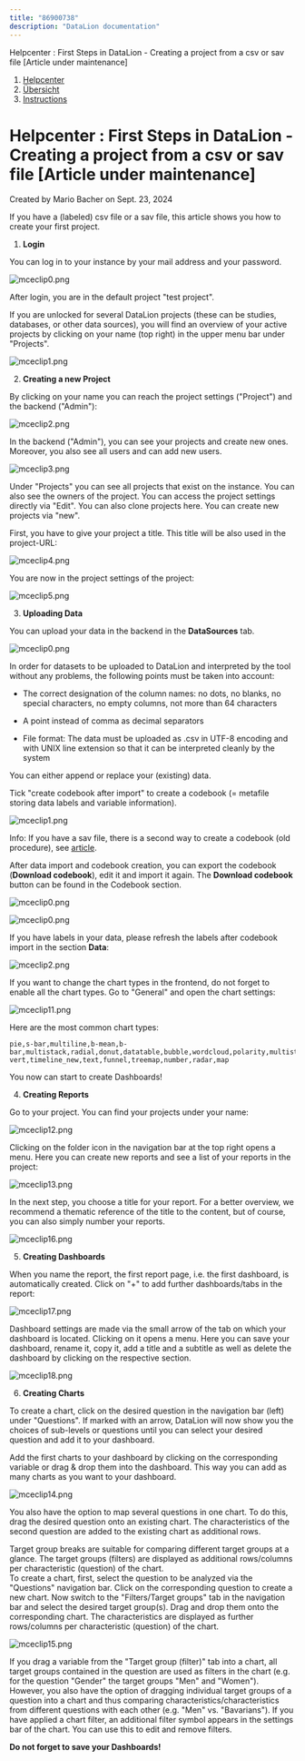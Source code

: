 ```yaml
---
title: "86900738"
description: "DataLion documentation"
---
```


Helpcenter : First Steps in DataLion - Creating a project from a csv or sav file \[Article under maintenance\]  

1.  [Helpcenter](index.html)
2.  [Übersicht](2982609.html)
3.  [Instructions](Instructions_85524497.html)

# Helpcenter : First Steps in DataLion - Creating a project from a csv or sav file \[Article under maintenance\]

Created by Mario Bacher on Sept. 23, 2024

If you have a (labeled) csv file or a sav file, this article shows you how to create your first project.

1.  **Login**
    

You can log in to your instance by your mail address and your password.

![mceclip0.png](/img/86999057.png?width=335)

After login, you are in the default project "test project".

If you are unlocked for several DataLion projects (these can be studies, databases, or other data sources), you will find an overview of your active projects by clicking on your name (top right) in the upper menu bar under "Projects".

![mceclip1.png](/img/86999064.png?width=419)

2.  **Creating a new Project**
    

By clicking on your name you can reach the project settings ("Project") and the backend ("Admin"):

![mceclip2.png](/img/86999070.png?width=284)

In the backend ("Admin"), you can see your projects and create new ones. Moreover, you also see all users and can add new users.

![mceclip3.png](/img/86999076.png?width=617)

Under "Projects" you can see all projects that exist on the instance. You can also see the owners of the project. You can access the project settings directly via "Edit". You can also clone projects here. You can create new projects via "new". 

First, you have to give your project a title. This title will be also used in the project-URL:

![mceclip4.png](/img/86999082.png?width=760)

You are now in the project settings of the project:

![mceclip5.png](/img/86999088.png?width=617)

3.  **Uploading Data**
    

You can upload your data in the backend in the **DataSources** tab.

![mceclip0.png](/img/86999094?width=418)

In order for datasets to be uploaded to DataLion and interpreted by the tool without any problems, the following points must be taken into account:

-   The correct designation of the column names: no dots, no blanks, no special characters, no empty columns, not more than 64 characters
    
-   A point instead of comma as decimal separators
    
-   File format: The data must be uploaded as .csv in UTF-8 encoding and with UNIX line extension so that it can be interpreted cleanly by the system
    

You can either append or replace your (existing) data.

Tick "create codebook after import" to create a codebook (= metafile storing data labels and variable information).

![mceclip1.png](/img/86999064.png?width=760)

Info: If you have a sav file, there is a second way to create a codebook (old procedure), see [article](https://datalion.zendesk.com/hc/de/articles/4406389622034-First-Steps-in-DataLion-Creating-a-project-from-an-SPSS-file).

After data import and codebook creation, you can export the codebook (**Download codebook**), edit it and import it again. The **Download codebook** button can be found in the Codebook section.

![mceclip0.png](/img/86999111?width=760)

![mceclip0.png](/img/86999057.png?width=307)

If you have labels in your data, please refresh the labels after codebook import in the section **Data**:

![mceclip2.png](/img/86999070.png?width=453)

If you want to change the chart types in the frontend, do not forget to enable all the chart types. Go to "General" and open the chart settings:

![mceclip11.png](/img/86999139.png?width=760)

Here are the most common chart types: 

```
pie,s-bar,multiline,b-mean,b-bar,multistack,radial,donut,datatable,bubble,wordcloud,polarity,multistack-vert,timeline_new,text,funnel,treemap,number,radar,map
```

You now can start to create Dashboards!

4.  **Creating Reports**
    

Go to your project. You can find your projects under your name:

![mceclip12.png](/img/86999145.png?width=222)

Clicking on the folder icon in the navigation bar at the top right opens a menu. Here you can create new reports and see a list of your reports in the project:

![mceclip13.png](/img/86999151.png?width=378)

In the next step, you choose a title for your report. For a better overview, we recommend a thematic reference of the title to the content, but of course, you can also simply number your reports.

![mceclip16.png](/img/86999157.png?width=480)

5.  **Creating Dashboards**
    

When you name the report, the first report page, i.e. the first dashboard, is automatically created. Click on "+" to add further dashboards/tabs in the report:

![mceclip17.png](/img/86999163.png?width=481)

Dashboard settings are made via the small arrow of the tab on which your dashboard is located. Clicking on it opens a menu. Here you can save your dashboard, rename it, copy it, add a title and a subtitle as well as delete the dashboard by clicking on the respective section.

![mceclip18.png](/img/86999169.png?width=249)

6.  **Creating Charts**
    

To create a chart, click on the desired question in the navigation bar (left) under "Questions". If marked with an arrow, DataLion will now show you the choices of sub-levels or questions until you can select your desired question and add it to your dashboard.

Add the first charts to your dashboard by clicking on the corresponding variable or drag & drop them into the dashboard. This way you can add as many charts as you want to your dashboard.

![mceclip14.png](/img/86999175.png?width=574)

You also have the option to map several questions in one chart. To do this, drag the desired question onto an existing chart. The characteristics of the second question are added to the existing chart as additional rows.

Target group breaks are suitable for comparing different target groups at a glance. The target groups (filters) are displayed as additional rows/columns per characteristic (question) of the chart.  
To create a chart, first, select the question to be analyzed via the "Questions" navigation bar. Click on the corresponding question to create a new chart. Now switch to the "Filters/Target groups" tab in the navigation bar and select the desired target group(s). Drag and drop them onto the corresponding chart. The characteristics are displayed as further rows/columns per characteristic (question) of the chart.

![mceclip15.png](/img/86999181.png?width=457)

If you drag a variable from the "Target group (filter)" tab into a chart, all target groups contained in the question are used as filters in the chart (e.g. for the question "Gender" the target groups "Men" and "Women"). However, you also have the option of dragging individual target groups of a question into a chart and thus comparing characteristics/characteristics from different questions with each other (e.g. "Men" vs. "Bavarians"). If you have applied a chart filter, an additional filter symbol appears in the settings bar of the chart. You can use this to edit and remove filters.

**Do not forget to save your Dashboards!**